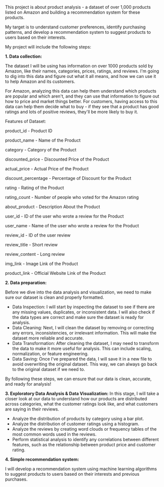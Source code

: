 This project is about product analysis - a dataset of over 1,000 products listed on Amazon and building a recommendation system for these products.

My target is to understand customer preferences, identify purchasing patterns, and develop a recommendation system to suggest products to users based on their interests. 

My project will include the following steps:

**1. Data collection:**

The dataset I will be using has information on over 1000 products sold by Amazon, like their names, categories, prices, ratings, and reviews. I'm going to dig into this data and figure out what it all means, and how we can use it to help Amazon and its customers.

For Amazon, analyzing this data can help them understand which products are popular and which aren't, and they can use that information to figure out how to price and market things better. For customers, having access to this data can help them decide what to buy - if they see that a product has good ratings and lots of positive reviews, they'll be more likely to buy it. 

Features of Dataset:

product_id - Product ID

product_name - Name of the Product

category - Category of the Product

discounted_price - Discounted Price of the Product

actual_price - Actual Price of the Product

discount_percentage - Percentage of Discount for the Product

rating - Rating of the Product

rating_count - Number of people who voted for the Amazon rating

about_product - Description About the Product

user_id - ID of the user who wrote a review for the Product

user_name - Name of the user who wrote a review for the Product

review_id - ID of the user review

review_title - Short review

review_content - Long review

img_link - Image Link of the Product

product_link - Official Website Link of the Product

**2. Data preparation:**

Before we dive into the data analysis and visualization, we need to make sure our dataset is clean and properly formatted. 

- Data Inspection: I will start by inspecting the dataset to see if there are any missing values, duplicates, or inconsistent data. I will also check if the data types are correct and make sure the dataset is ready for analysis.
- Data Cleaning: Next, I will clean the dataset by removing or correcting any errors, inconsistencies, or irrelevant information. This will make the dataset more reliable and accurate.
- Data Transformation: After cleaning the dataset, I may need to transform the data to make it more useful for analysis. This can include scaling, normalization, or feature engineering.
- Data Saving: Once I've prepared the data, I will save it in a new file to avoid overwriting the original dataset. This way, we can always go back to the original dataset if we need to.

By following these steps, we can ensure that our data is clean, accurate, and ready for analysis!

**3. Exploratory Data Analysis & Data Visualization:**
In this stage, I will take a closer look at our data to understand how our products are distributed across categories, what the customer ratings look like, and what customers are saying in their reviews.

- Analyze the distribution of products by category using a bar plot.
- Analyze the distribution of customer ratings using a histogram.
- Analyze the reviews by creating word clouds or frequency tables of the most common words used in the reviews.
- Perform statistical analysis to identify any correlations between different features, such as the relationship between product price and customer rating.

**4. Simple recommendation system:**

I will develop a recommendation system using machine learning algorithms to suggest products to users based on their interests and previous purchases.
